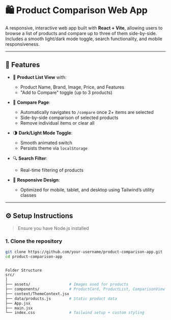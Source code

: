 
# 🛍️ Product Comparison Web App

A responsive, interactive web app built with **React + Vite**, allowing users to browse a list of products and compare up to three of them side-by-side. Includes a smooth light/dark mode toggle, search functionality, and mobile responsiveness.

---

## 🚀 Features

- 🧾 **Product List View** with:
  - Product Name, Brand, Image, Price, and Features
  - "Add to Compare" toggle (up to 3 products)

- 🧮 **Compare Page**:
  - Automatically navigates to `/compare` once 2+ items are selected
  - Side-by-side comparison of selected products
  - Remove individual items or clear all

- 🌗 **Dark/Light Mode Toggle**:
  - Smooth animated switch
  - Persists theme via `localStorage`

- 🔍 **Search Filter**:
  - Real-time filtering of products

- 📱 **Responsive Design**:
  - Optimized for mobile, tablet, and desktop using Tailwind’s utility classes

---

## ⚙️ Setup Instructions

> Ensure you have Node.js installed

### 1. Clone the repository

```bash
git clone https://github.com/your-username/product-comparison-app.git
cd product-comparison-app


Folder Structure 
src/
│
├── assets/                 # Images used for products
├── components/             # ProductCard, ProductList, ComparisonView
├── context/ThemeContext.jsx
├── data/products.js        # Static product data
├── App.jsx
├── main.jsx
└── index.css               # Tailwind setup + custom styling

